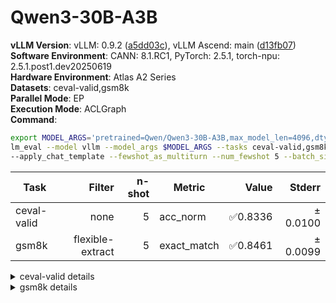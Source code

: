 # Qwen3-30B-A3B
**vLLM Version**: vLLM: 0.9.2 ([a5dd03c](https://github.com/vllm-project/vllm/commit/a5dd03c)), vLLM Ascend: main ([d13fb07](https://github.com/vllm-project/vllm-ascend/commit/d13fb07))  
**Software Environment**: CANN: 8.1.RC1, PyTorch: 2.5.1, torch-npu: 2.5.1.post1.dev20250619  
**Hardware Environment**: Atlas A2 Series  
**Datasets**: ceval-valid,gsm8k  
**Parallel Mode**: EP  
**Execution Mode**: ACLGraph  
**Command**:  
```bash
export MODEL_ARGS='pretrained=Qwen/Qwen3-30B-A3B,max_model_len=4096,dtype=auto,tensor_parallel_size=4,gpu_memory_utilization=0.6,enable_expert_parallel=True'
lm_eval --model vllm --model_args $MODEL_ARGS --tasks ceval-valid,gsm8k \ 
--apply_chat_template --fewshot_as_multiturn --num_fewshot 5 --batch_size 1
```
  
| Task                  | Filter | n-shot | Metric   | Value   | Stderr |
|-----------------------|-------:|-------:|----------|--------:|-------:|
| ceval-valid                           | none   | 5      | acc_norm | ✅0.8336 | ± 0.0100 |
| gsm8k                                 | flexible-extract | 5      | exact_match | ✅0.8461 | ± 0.0099 |
<details>
<summary>ceval-valid details</summary>

| Task                  | Filter | n-shot | Metric   | Value   | Stderr |
|-----------------------|-------:|-------:|----------|--------:|-------:|
| ceval-valid                           | none   | 5      | acc_norm | ✅0.8336 | ± 0.0100 |
| - ceval-valid_accountant              | none   | 5      | acc    | 0.8367 | ± 0.0533 |
| - ceval-valid_advanced_mathematics    | none   | 5      | acc    | 0.4737 | ± 0.1177 |
| - ceval-valid_art_studies             | none   | 5      | acc    | 0.8182 | ± 0.0682 |
| - ceval-valid_basic_medicine          | none   | 5      | acc    | 0.7895 | ± 0.0961 |
| - ceval-valid_business_administration | none   | 5      | acc    | 0.7879 | ± 0.0723 |
| - ceval-valid_chinese_language_and_literature | none   | 5      | acc    | 0.7826 | ± 0.0879 |
| - ceval-valid_civil_servant           | none   | 5      | acc    | 0.8085 | ± 0.0580 |
| - ceval-valid_clinical_medicine       | none   | 5      | acc    | 0.8182 | ± 0.0842 |
| - ceval-valid_college_chemistry       | none   | 5      | acc    | 0.7083 | ± 0.0948 |
| - ceval-valid_college_economics       | none   | 5      | acc    | 0.7636 | ± 0.0578 |
| - ceval-valid_college_physics         | none   | 5      | acc    | 0.8421 | ± 0.0859 |
| - ceval-valid_college_programming     | none   | 5      | acc    | 0.9459 | ± 0.0377 |
| - ceval-valid_computer_architecture   | none   | 5      | acc    | 0.9048 | ± 0.0656 |
| - ceval-valid_computer_network        | none   | 5      | acc    | 0.6316 | ± 0.1137 |
| - ceval-valid_discrete_mathematics    | none   | 5      | acc    | 0.5625 | ± 0.1281 |
| - ceval-valid_education_science       | none   | 5      | acc    | 0.9310 | ± 0.0479 |
| - ceval-valid_electrical_engineer     | none   | 5      | acc    | 0.7027 | ± 0.0762 |
| - ceval-valid_environmental_impact_assessment_engineer | none   | 5      | acc    | 0.7742 | ± 0.0763 |
| - ceval-valid_fire_engineer           | none   | 5      | acc    | 0.8710 | ± 0.0612 |
| - ceval-valid_high_school_biology     | none   | 5      | acc    | 0.9474 | ± 0.0526 |
| - ceval-valid_high_school_chemistry   | none   | 5      | acc    | 0.8947 | ± 0.0723 |
| - ceval-valid_high_school_chinese     | none   | 5      | acc    | 0.7368 | ± 0.1038 |
| - ceval-valid_high_school_geography   | none   | 5      | acc    | 0.9474 | ± 0.0526 |
| - ceval-valid_high_school_history     | none   | 5      | acc    | 0.9000 | ± 0.0688 |
| - ceval-valid_high_school_mathematics | none   | 5      | acc    | 0.6667 | ± 0.1143 |
| - ceval-valid_high_school_physics     | none   | 5      | acc    | 0.8947 | ± 0.0723 |
| - ceval-valid_high_school_politics    | none   | 5      | acc    | 1.0000 | ± 0.0000 |
| - ceval-valid_ideological_and_moral_cultivation | none   | 5      | acc    | 0.8947 | ± 0.0723 |
| - ceval-valid_law                     | none   | 5      | acc    | 0.7917 | ± 0.0847 |
| - ceval-valid_legal_professional      | none   | 5      | acc    | 0.7826 | ± 0.0879 |
| - ceval-valid_logic                   | none   | 5      | acc    | 0.8182 | ± 0.0842 |
| - ceval-valid_mao_zedong_thought      | none   | 5      | acc    | 0.9167 | ± 0.0576 |
| - ceval-valid_marxism                 | none   | 5      | acc    | 0.9474 | ± 0.0526 |
| - ceval-valid_metrology_engineer      | none   | 5      | acc    | 0.8750 | ± 0.0690 |
| - ceval-valid_middle_school_biology   | none   | 5      | acc    | 0.9048 | ± 0.0656 |
| - ceval-valid_middle_school_chemistry | none   | 5      | acc    | 1.0000 | ± 0.0000 |
| - ceval-valid_middle_school_geography | none   | 5      | acc    | 0.9167 | ± 0.0833 |
| - ceval-valid_middle_school_history   | none   | 5      | acc    | 0.9545 | ± 0.0455 |
| - ceval-valid_middle_school_mathematics | none   | 5      | acc    | 1.0000 | ± 0.0000 |
| - ceval-valid_middle_school_physics   | none   | 5      | acc    | 0.9474 | ± 0.0526 |
| - ceval-valid_middle_school_politics  | none   | 5      | acc    | 0.9524 | ± 0.0476 |
| - ceval-valid_modern_chinese_history  | none   | 5      | acc    | 0.8696 | ± 0.0718 |
| - ceval-valid_operating_system        | none   | 5      | acc    | 0.6842 | ± 0.1096 |
| - ceval-valid_physician               | none   | 5      | acc    | 0.8367 | ± 0.0533 |
| - ceval-valid_plant_protection        | none   | 5      | acc    | 0.8636 | ± 0.0749 |
| - ceval-valid_probability_and_statistics | none   | 5      | acc    | 0.7778 | ± 0.1008 |
| - ceval-valid_professional_tour_guide | none   | 5      | acc    | 0.9310 | ± 0.0479 |
| - ceval-valid_sports_science          | none   | 5      | acc    | 0.8421 | ± 0.0859 |
| - ceval-valid_tax_accountant          | none   | 5      | acc    | 0.7755 | ± 0.0602 |
| - ceval-valid_teacher_qualification   | none   | 5      | acc    | 0.9318 | ± 0.0384 |
| - ceval-valid_urban_and_rural_planner | none   | 5      | acc    | 0.7391 | ± 0.0655 |
| - ceval-valid_veterinary_medicine     | none   | 5      | acc    | 0.8261 | ± 0.0808 |
</details>
<details>
<summary>gsm8k details</summary>

| Task                  | Filter | n-shot | Metric   | Value   | Stderr |
|-----------------------|-------:|-------:|----------|--------:|-------:|
| gsm8k                                 | flexible-extract | 5      | exact_match | ✅0.8461 | ± 0.0099 |
</details>
